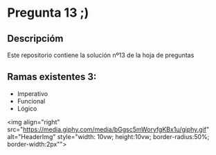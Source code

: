 # Pregunta 13 ;)

## Descripcióm

Este repositorio contiene la solución nº13 de la hoja de preguntas

## Ramas existentes 3:

- Imperativo
- Funcional
- Lógico

<img align="right" src="https://media.giphy.com/media/bGgsc5mWoryfgKBx1u/giphy.gif" alt="HeaderImg" style="width: 10vw; height:10vw; border-radius:50%; border-width:2px"">
